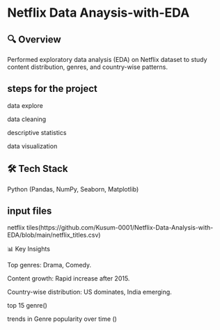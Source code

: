# Netflix Data Anaysis-with-EDA
<h2>🔍 Overview </h2>
Performed exploratory data analysis (EDA) on Netflix dataset to study content distribution, genres, and country-wise patterns.


<h2> steps for the project </h2>

data explore

data cleaning 

descriptive statistics
 
data visualization

<h2>🛠️ Tech Stack </h2>

Python (Pandas, NumPy, Seaborn, Matplotlib)

<h2> input files </h2>
netflix tiles(https://github.com/Kusum-0001/Netflix-Data-Analysis-with-EDA/blob/main/netflix_titles.csv) 

📊 Key Insights

Top genres: Drama, Comedy.

Content growth: Rapid increase after 2015.

Country-wise distribution: US dominates, India emerging.

top 15 genre()

trends in Genre popularity over time ()


